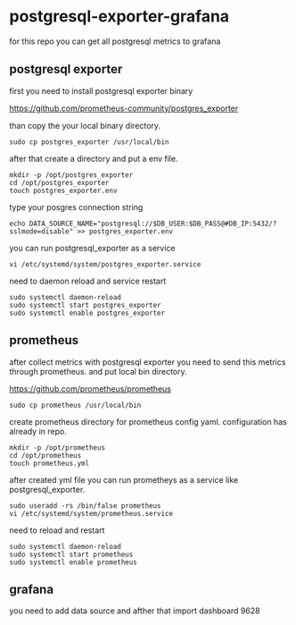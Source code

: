 # postgresql-exporter-grafana

for this repo you can get all postgresql metrics to grafana

## postgresql exporter

first you need to install postgresql exporter binary

https://github.com/prometheus-community/postgres_exporter

than copy the your local binary directory.

```
sudo cp postgres_exporter /usr/local/bin
```

after that create a directory and put a env file.

```
mkdir -p /opt/postgres_exporter
cd /opt/postgres_exporter
touch postgres_exporter.env
```

type your posgres connection string

```
echo DATA_SOURCE_NAME="postgresql://$DB_USER:$DB_PASS@#DB_IP:5432/?sslmode=disable" >> postgres_exporter.env
```

you can run postgresql_exporter as a service

```
vi /etc/systemd/system/postgres_exporter.service
```

need to daemon reload and service restart

```
sudo systemctl daemon-reload
sudo systemctl start postgres_exporter
sudo systemctl enable postgres_exporter
```

## prometheus

after collect metrics with postgresql exporter you need to send this metrics through prometheus. and put local bin directory.

https://github.com/prometheus/prometheus

```
sudo cp prometheus /usr/local/bin
```

create prometheus directory for prometheus config yaml. configuration has already in repo.

```
mkdir -p /opt/prometheus
cd /opt/prometheus
touch prometheus.yml
```

after created yml file you can run prometheys as a service like postgresql_exporter.

```
sudo useradd -rs /bin/false prometheus
vi /etc/systemd/system/prometheus.service
```

need to reload and restart

```
sudo systemctl daemon-reload
sudo systemctl start prometheus
sudo systemctl enable prometheus
```


## grafana

you need to add data source and afther that import dashboard 9628
